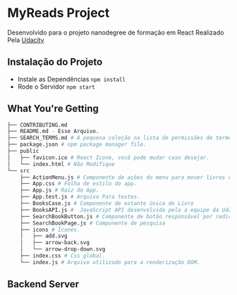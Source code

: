 # MyReads Project

  Desenvolvido para o projeto nanodegree de formação em React Realizado Pela [Udacity](https://br.udacity.com/course/react-nanodegree--nd019) 

## Instalação do Projeto


* Instale as Dependências `npm install`
* Rode o Servidor  `npm start`

## What You're Getting
```bash
├── CONTRIBUTING.md
├── README.md - Esse Arquivo.
├── SEARCH_TERMS.md # A pequena coleção na lista de permissões de termos de pesquisa disponíveis para você usar com seu aplicativo.
├── package.json # npm package manager file.
├── public
│   ├── favicon.ico # React Icone, você pode mudar caso desejar.
│   └── index.html # Não Modifique
└── src
    ├── ActionMenu.js # Componente de ações do menu para mover livros de prateleiras
    ├── App.css # Folha de estilo do app.
    ├── App.js # Raiz do App.
    ├── App.test.js # Arquivo Para testes.
    ├── BooksCase.js # Componente de estante única de Livro  
    ├── BooksAPI.js #  JavaScript API desenvolvida pela a equipe da Udacity.
    ├── SearchBookButton.js # Componente de botão responsável por redirecionamento para a rota de pesquisa.
    ├── SearchBookPage.js # Componente de pesquisa
    ├── icons # Ícones.
    │   ├── add.svg
    │   ├── arrow-back.svg
    │   └── arrow-drop-down.svg
    ├── index.css # Css global.
    └── index.js # Arquivo utilizado para a renderização DOM.
```

## Backend Server

